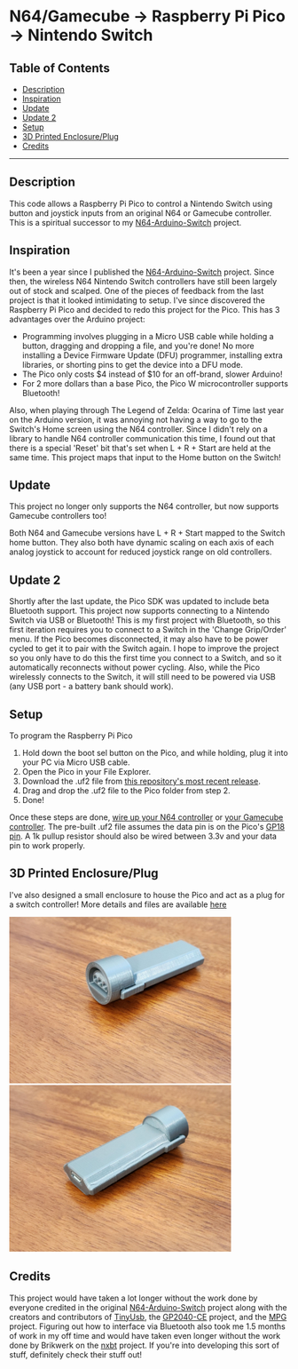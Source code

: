 # N64/Gamecube -> Raspberry Pi Pico -> Nintendo Switch

## Table of Contents

- [Description](#description)
- [Inspiration](#inspiration)
- [Update](#update)
- [Update 2](#update-2)
- [Setup](#setup)
- [3D Printed Enclosure/Plug](#3d-printed-enclosureplug)
- [Credits](#credits)

---

## Description

This code allows a Raspberry Pi Pico to control a Nintendo Switch using button and joystick inputs from an original N64 or Gamecube controller. This is a spiritual successor to my [N64-Arduino-Switch](https://github.com/DavidPagels/n64-arduino-switch) project.

## Inspiration

It's been a year since I published the [N64-Arduino-Switch](https://github.com/DavidPagels/n64-arduino-switch) project. Since then, the wireless N64 Nintendo Switch controllers have still been largely out of stock and scalped. One of the pieces of feedback from the last project is that it looked intimidating to setup. I've since discovered the Raspberry Pi Pico and decided to redo this project for the Pico. This has 3 advantages over the Arduino project:
  
- Programming involves plugging in a Micro USB cable while holding a button, dragging and dropping a file, and you're done! No more installing a Device Firmware Update (DFU) programmer, installing extra libraries, or shorting pins to get the device into a DFU mode.
- The Pico only costs $4 instead of $10 for an off-brand, slower Arduino!
- For 2 more dollars than a base Pico, the Pico W microcontroller supports Bluetooth!

Also, when playing through The Legend of Zelda: Ocarina of Time last year on the Arduino version, it was annoying not having a way to go to the Switch's Home screen using the N64 controller. Since I didn't rely on a library to handle N64 controller communication this time, I found out that there is a special 'Reset' bit that's set when L + R + Start are held at the same time. This project maps that input to the Home button on the Switch!

## Update

This project no longer only supports the N64 controller, but now supports Gamecube controllers too!

Both N64 and Gamecube versions have L + R + Start mapped to the Switch home button. They also both have dynamic scaling on each axis of each analog joystick to account for reduced joystick range on old controllers.

## Update 2

Shortly after the last update, the Pico SDK was updated to include beta Bluetooth support. This project now supports connecting to a Nintendo Switch via USB or Bluetooth! This is my first project with Bluetooth, so this first iteration requires you to connect to a Switch in the 'Change Grip/Order' menu. If the Pico becomes disconnected, it may also have to be power cycled to get it to pair with the Switch again. I hope to improve the project so you only have to do this the first time you connect to a Switch, and so it automatically reconnects without power cycling. Also, while the Pico wirelessly connects to the Switch, it will still need to be powered via USB (any USB port - a battery bank should work).

## Setup

To program the Raspberry Pi Pico

1. Hold down the boot sel button on the Pico, and while holding, plug it into your PC via Micro USB cable.
2. Open the Pico in your File Explorer.
3. Download the .uf2 file from [this repository's most recent release](https://github.com/davidpagels/retro-pico-switch/releases).
4. Drag and drop the .uf2 file to the Pico folder from step 2.
5. Done!

Once these steps are done, [wire up your N64 controller](https://github.com/pothos/arduino-n64-controller-library/blob/master/README.md#wireing) or [your Gamecube controller](https://simplecontrollers.com/blogs/resources/gamecube-protocol). The pre-built .uf2 file assumes the data pin is on the Pico's [GP18 pin](https://datasheets.raspberrypi.com/pico/Pico-R3-A4-Pinout.pdf). A 1k pullup resistor should also be wired between 3.3v and your data pin to work properly.

## 3D Printed Enclosure/Plug

I've also designed a small enclosure to house the Pico and act as a plug for a switch controller! More details and files are available [here](https://www.thingiverse.com/thing:5823446)

<a href="https://www.thingiverse.com/thing:5823446">
  <img width="400" src="resources/N64%20Male%20Connector.jpg"/>
  <img width="400" src="resources/Pico%20Enclosure.jpg"/>
</a>

## Credits

This project would have taken a lot longer without the work done by everyone credited in the original [N64-Arduino-Switch](https://github.com/DavidPagels/n64-arduino-switch) project along with the creators and contributors of [TinyUsb](https://github.com/hathach/tinyusb), the [GP2040-CE](https://github.com/OpenStickCommunity/GP2040-CE) project, and the [MPG](https://github.com/OpenStickCommunity/MPG) project. Figuring out how to interface via Bluetooth also took me 1.5 months of work in my off time and would have taken even longer without the work done by Brikwerk on the [nxbt](https://github.com/Brikwerk/nxbt) project. If you're into developing this sort of stuff, definitely check their stuff out!
